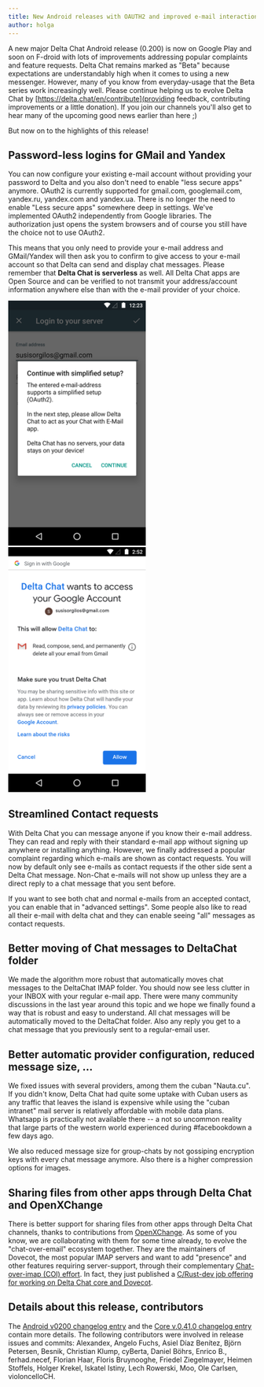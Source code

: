 ```yaml
---
title: New Android releases with OAUTH2 and improved e-mail interactions
author: holga
---
```


A new major Delta Chat Android release (0.200) is now on Google Play 
and soon on F-droid with lots of improvements addressing popular complaints and 
feature requests. Delta Chat remains marked as "Beta" because expectations 
are understandably high when it comes to using a new messenger. 
However, many of you know from everyday-usage that the Beta series work
increasingly well. Please continue helping us to evolve Delta Chat by
[https://delta.chat/en/contribute](providing feedback, contributing
improvements or a little donation). If you join our channels you'll also
get to hear many of the upcoming good news earlier than here ;) 

But now on to the highlights of this release!

## Password-less logins for GMail and Yandex 

You can now configure your existing e-mail account without providing 
your password to Delta and you also don't need to enable "less secure apps" 
anymore. OAuth2 is currently supported for gmail.com, googlemail.com,
yandex.ru, yandex.com and yandex.ua. There is no longer the need to enable 
"Less secure apps" somewhere deep in settings. We've implemented OAuth2 independently 
from Google libraries.  The authorization just opens the system browsers and 
of course you still have the choice not to use OAuth2. 

This means that you only need to provide your e-mail address and GMail/Yandex 
will then ask you to confirm to give access to your e-mail account so that Delta 
can send and display chat messages. Please remember that **Delta Chat is serverless**
as well. All Delta Chat apps are Open Source and can be verified to not 
transmit your address/account information anywhere else than with the 
e-mail provider of your choice. 


<img src="../assets/blog/2019-02-oauth2-ask.png" width="280"> <img src="../assets/blog/2019-02-oauth2-confirm.png" width="280">

## Streamlined Contact requests 

With Delta Chat you can message anyone if you know their e-mail address. 
They can read and reply with their standard e-mail app without
signing up anywhere or installing anything. However, we finally addressed
a popular complaint regarding which e-mails are shown as contact requests.
You will now by default only see e-mails as contact requests if the other side 
sent a Delta Chat message. Non-Chat e-mails will not show up unless they are a 
direct reply to a chat message that you sent before. 

If you want to see both chat and normal e-mails from an accepted contact, 
you can enable that in "advanced settings". Some people also like to read all
their e-mail with delta chat and they can enable seeing "all" messages
as contact requests. 

## Better moving of Chat messages to DeltaChat folder

We made the algorithm more robust that automatically moves chat messages
to the DeltaChat IMAP folder.  You should now see less clutter in your
INBOX with your regular e-mail app.  There were many community
discussions in the last year around this topic and we hope we finally
found a way that is robust and easy to understand. All chat messages
will be automatically moved to the DeltaChat folder. 
Also any reply you get to a chat message 
that you previously sent to a regular-email user. 

## Better automatic provider configuration, reduced message size, ... 

We fixed issues with several providers, among them 
the cuban "Nauta.cu". If you didn't know, Delta Chat had 
quite some uptake with Cuban users as any traffic that leaves the island 
is expensive while using the "cuban intranet" mail server 
is relatively affordable with mobile data plans. Whatsapp is practically
not available there -- a not so uncommon reality that large parts of 
the western world experienced during #facebookdown a few days ago. 

We also reduced message size for group-chats by not gossiping
encryption keys with every chat message anymore.  Also there is a higher 
compression options for images. 

## Sharing files from other apps through Delta Chat and OpenXChange

There is better support for sharing files from other apps
through Delta Chat channels, thanks to contributions from 
[OpenXChange](https://open-xchange.com).  As some of you know, we are 
collaborating with them for some time already, to evolve the 
"chat-over-email" ecosystem together.  They are the 
maintainers of Dovecot, the most popular IMAP servers and
want to add "presence" and other features requiring server-support, through
their complementary [Chat-over-imap (COI) effort](https://coi-dev.org).
In fact, they just published a [C/Rust-dev job offering for working on Delta Chat core 
and Dovecot](https://lists.codespeak.net/hyperkitty/list/delta@codespeak.net/thread/I3VBYWHUYOQXC7SI5Y2HLJBOH5BFYGAJ/).  

## Details about this release, contributors

The [Android v0200 changelog entry](https://github.com/deltachat/deltachat-android/blob/master/CHANGELOG.md#v02000) and the [Core v.0.41.0 changelog entry](https://github.com/deltachat/deltachat-core/blob/master/CHANGELOG.md#v0410) contain more details. The following contributors were involved in release issues and commits: Alexandex, Angelo Fuchs, Asiel Díaz Benítez, Björn Petersen, Besnik, Christian Klump, cyBerta, Daniel Böhrs, Enrico B., ferhad.necef, Florian Haar, Floris Bruynooghe, Friedel Ziegelmayer, Heimen Stoffels, Holger Krekel, Iskatel Istiny, Lech Rowerski, Moo, Ole Carlsen, violoncelloCH. 

